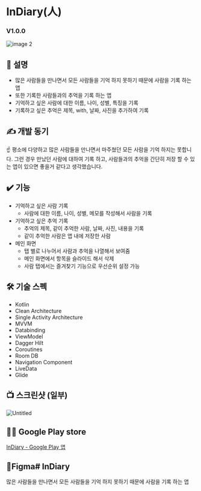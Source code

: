 # InDiary(**人)**
### V1.0.0
![image 2](https://github.com/kguard/InDiary/assets/107572964/b153ea8c-e274-41c0-a5c1-8468b372fc39)

## 🙂 설명

- 많은 사람들을 만나면서 모든 사람들을 기억 하지 못하기 때문에 사람을 기록 하는 앱
- 또한 기록한 사람들과의 추억을 기록 하는 앱
- 기억하고 싶은 사람에 대한 이름, 나이, 성별, 특징을 기록
- 기록하고 싶은 추억은 제목, with, 날짜, 사진을 추가하여 기록

## ✍️ 개발 동기

<aside>
☝ 평소에 다양하고 많은 사람들을 만나면서 마주쳤던 모든 사람을 기억 하지는 못합니다.  그런 경우 만났던 사람에 대하여 기록 하고, 사람들과의 추억을 간단히 저장 할 수 있는 앱이 있으면 좋을거 같다고 생각했습니다.

</aside>

## ✔️ 기능

- 기억하고 싶은 사람 기록
    - 사람에 대한 이름, 나이, 성별, 메모를 작성해서 사람을 기록
- 기억하고 싶은 추억 기록
    - 추억의 제목, 같이 추억한 사람, 날짜, 사진, 내용을 기록
    - 같이 추억한 사람은 앱 내에 저장한 사람
- 메인 화면
    - 탭 별로 나누어서 사람과 추억을 나열해서 보여줌
    - 메인 화면에서 항목을 슬라이드 해서 삭제
    - 사람 탭에서는 즐겨찾기 기능으로 우선순위 설정 가능

## 🛠️ 기술 스펙

- Kotlin
- Clean Architecture
- Single Activity Architecture
- MVVM
- Databinding
- ViewModel
- Dagger Hilt
- Coroutines
- Room DB
- Navigation Component
- LiveData
- Glide

## 📺 스크린샷 (일부)

![Untitled](https://github.com/kguard/InDiary/assets/107572964/87444af1-787c-40e9-9a4a-bc741613e384)

## 🏳️‍🌈 Google Play store

[InDiary - Google Play 앱](https://play.google.com/store/apps/details?id=com.kguard.indiary&hl=ko)

## 🎨Figma# InDiary
많은 사람들을 만나면서 모든 사람들을 기억 하지 못하기 때문에 사람을 기록 하는 앱
